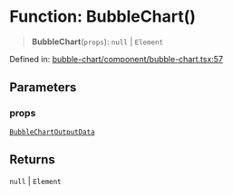 # Function: BubbleChart()

> **BubbleChart**(`props`): `null` \| `Element`

Defined in: [bubble-chart/component/bubble-chart.tsx:57](https://github.com/GeoDaCenter/openassistant/blob/2cb8f20a901f3385efeb40778248119c5e49db78/packages/echarts/src/bubble-chart/component/bubble-chart.tsx#L57)

## Parameters

### props

[`BubbleChartOutputData`](../type-aliases/BubbleChartOutputData.md)

## Returns

`null` \| `Element`
